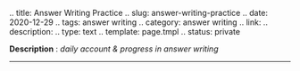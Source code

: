 .. title: Answer Writing Practice
.. slug: answer-writing-practice
.. date: 2020-12-29
.. tags: answer writing
.. category: answer writing
.. link: 
.. description: 
.. type: text
.. template: page.tmpl
.. status: private

**Description** : *daily account & progress in answer writing*

***
<!-- TEASER_END -->